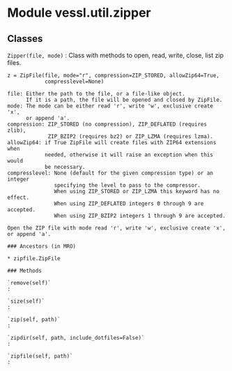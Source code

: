 Module vessl.util.zipper
========================

Classes
-------

`Zipper(file, mode)`
:   Class with methods to open, read, write, close, list zip files.
    
    z = ZipFile(file, mode="r", compression=ZIP_STORED, allowZip64=True,
                compresslevel=None)
    
    file: Either the path to the file, or a file-like object.
          If it is a path, the file will be opened and closed by ZipFile.
    mode: The mode can be either read 'r', write 'w', exclusive create 'x',
          or append 'a'.
    compression: ZIP_STORED (no compression), ZIP_DEFLATED (requires zlib),
                 ZIP_BZIP2 (requires bz2) or ZIP_LZMA (requires lzma).
    allowZip64: if True ZipFile will create files with ZIP64 extensions when
                needed, otherwise it will raise an exception when this would
                be necessary.
    compresslevel: None (default for the given compression type) or an integer
                   specifying the level to pass to the compressor.
                   When using ZIP_STORED or ZIP_LZMA this keyword has no effect.
                   When using ZIP_DEFLATED integers 0 through 9 are accepted.
                   When using ZIP_BZIP2 integers 1 through 9 are accepted.
    
    Open the ZIP file with mode read 'r', write 'w', exclusive create 'x',
    or append 'a'.

    ### Ancestors (in MRO)

    * zipfile.ZipFile

    ### Methods

    `remove(self)`
    :

    `size(self)`
    :

    `zip(self, path)`
    :

    `zipdir(self, path, include_dotfiles=False)`
    :

    `zipfile(self, path)`
    :